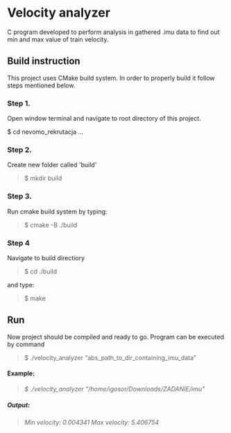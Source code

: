 # Velocity analyzer

C program developed to perform analysis in gathered .imu data to find out min and max value of train velocity.


## Build instruction
This project uses CMake build system. In order to properly build it follow steps mentioned below.
### Step 1.
Open window terminal and navigate to root directory of this project.

$ cd nevomo_rekrutacja
...
### Step 2.
Create new folder called 'build'
> $ mkdir build

### Step 3.
Run cmake build system by typing:
> $ cmake -B ./build

### Step 4
Navigate to build directiory
> $ cd ./build
> 
and type:
> $ make 

## Run 
Now project should be compiled and ready to go.
Program can be executed by command
> $ ./velocity_analyzer "abs_path_to_dir_containing_imu_data"

#### Example:
> *$ ./velocity_analyzer "/home/igosor/Downloads/ZADANIE/imu"*

##### Output:
  > *Min velocity: 0.004341   Max velocity: 5.406754*
